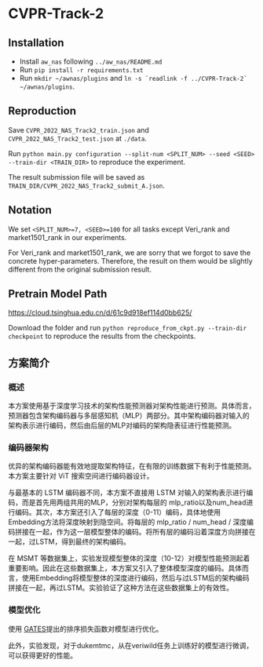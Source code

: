 # CVPR-Track-2

## Installation
- Install ``aw_nas`` following ``../aw_nas/README.md``
- Run ``pip install -r requirements.txt``
- Run ``mkdir ~/awnas/plugins`` and ``ln -s `readlink -f ../CVPR-Track-2` ~/awnas/plugins``.

## Reproduction
Save ``CVPR_2022_NAS_Track2_train.json`` and ``CVPR_2022_NAS_Track2_test.json`` at ``./data``.

Run ``python main.py configuration --split-num <SPLIT_NUM> --seed <SEED> --train-dir <TRAIN_DIR>`` to reproduce the experiment.

The result submission file will be saved as ``TRAIN_DIR/CVPR_2022_NAS_Track2_submit_A.json``. 

## Notation
We set ``<SPLIT_NUM>=7, <SEED>=100`` for all tasks except Veri\_rank and market1501\_rank in our experiments.

For Veri\_rank and market1501\_rank, we are sorry that we forgot to save the concrete hyper-parameters. Therefore, the result on them would be slightly different from the original submission result.

## Pretrain Model Path
https://cloud.tsinghua.edu.cn/d/61c9d918ef114d0bb625/

Download the folder and run ``python reproduce_from_ckpt.py --train-dir checkpoint`` to reproduce the results from the checkpoints.

## 方案简介
### 概述
本方案使用基于深度学习技术的架构性能预测器对架构性能进行预测。具体而言，预测器包含架构编码器与多层感知机（MLP）两部分。其中架构编码器对输入的架构表示进行编码，然后由后层的MLP对编码的架构隐表征进行性能预测。
### 编码器架构
优异的架构编码器能有效地提取架构特征，在有限的训练数据下有利于性能预测。本方案主要针对 ViT 搜索空间进行编码器设计。

与最基本的 LSTM 编码器不同，本方案不直接用 LSTM 对输入的架构表示进行编码，而是首先用两组共用的MLP，分别对架构每层的 mlp\_ratio以及num\_head进行编码。其次，本方案还引入了每层的深度（0-11）编码，具体地使用 Embedding方法将深度映射到隐空间。将每层的 mlp\_ratio / num\_head / 深度编码拼接在一起，作为这一层模型整体的编码。将所有层的编码沿着深度方向拼接在一起，过LSTM，得到最终的架构编码。

在 MSMT 等数据集上，实验发现模型整体的深度（10-12）对模型性能预测起着重要影响。因此在这些数据集上，本方案又引入了整体模型深度的编码。具体而言，使用Embedding将模型整体的深度进行编码，然后与过LSTM后的架构编码拼接在一起，再过LSTM。实验验证了这种方法在这些数据集上的有效性。

### 模型优化
使用 [GATES](https://arxiv.org/abs/2004.01899)提出的排序损失函数对模型进行优化。

此外，实验发现，对于dukemtmc，从在veriwild任务上训练好的模型进行微调，可以获得更好的性能。
